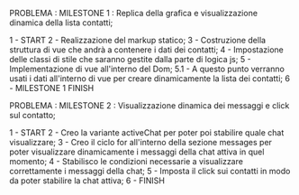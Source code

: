PROBLEMA : MILESTONE 1 : Replica della grafica e visualizzazione dinamica della lista contatti;

1 - START
2 - Realizzazione del markup statico;
3 - Costruzione della struttura di vue che andrà a contenere i dati dei contatti;
4 - Impostazione delle classi di stile che saranno gestite dalla parte di logica js;
5 - Implementazione di vue all'interno del Dom;
    5.1 - A questo punto verranno usati i dati all'interno di vue per creare dinamicamente la lista dei contatti;
6 - MILESTONE 1 FINISH

PROBLEMA : MILESTONE 2 : Visualizzazione dinamica dei messaggi e click sul contatto;

1 - START
2 - Creo la variante activeChat per poter poi stabilire quale chat visualizzare;
3 - Creo il ciclo for all'interno della sezione messages per poter visualizzare dinamicamente i messaggi della chat attiva in quel momento;
4 - Stabilisco le condizioni necessarie a visualizzare correttamente i messaggi della chat;
5 - Imposta il click sui contatti in modo da poter stabilire la chat attiva;
6 - FINISH
